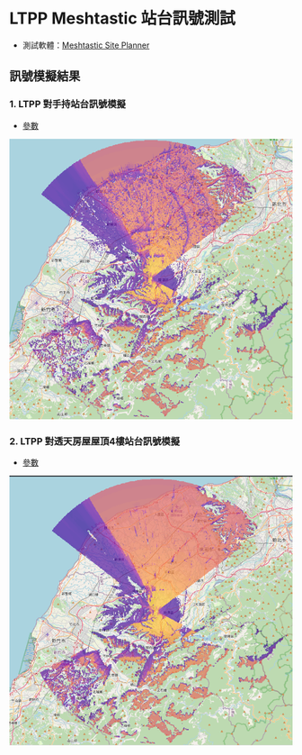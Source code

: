 # LTPP Meshtastic 站台訊號測試

- 測試軟體：[Meshtastic Site Planner](https://site.meshtastic.org/)

## 訊號模擬結果

### 1. LTPP 對手持站台訊號模擬

- [參數](./handheld-TX915-JDK-20/parameter.md)

![手持站台的模擬圖](./handheld-TX915-JDK-20/image.png)

### 2. LTPP 對透天房屋屋頂4樓站台訊號模擬

- [參數](./house-4-GT-BLG20-40-L/parameter.md)

![房屋站台的模擬圖](./house-4-GT-BLG20-40-L/image.png)
